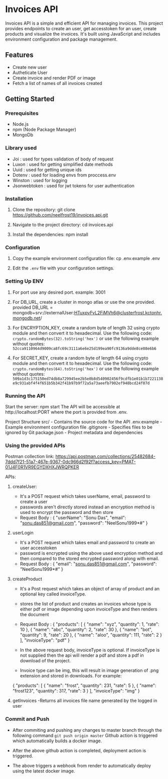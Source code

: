 # Invoices API

Invoices API is a simple and efficient API for managing invoices. This project provides endpoints to create an user, get accesstoken for an user, create products and visualize the invoices. 
It's built using JavaScript and includes environment configuration and package management.

## Features

- Create new user
- Autheticate User
- Create invoice and render PDF or image
- Fetch a list of names of all invoices created

## Getting Started

### Prerequisites

- Node.js
- npm (Node Package Manager)
- MongoDb

### Library used

- Joi : used for types validation of body of request
- Luxon : used for getting simplified date methods
- Uuid : used for getting unique ids
- Dotenv : used for loading envs from proccess.env
- Winston : used for logging
- Jsonwebtoken : used for jwt tokens for user authentication

### Installation

1. Clone the repository:
    git clone https://github.com/neelfrost19/invoices.api.git
   
2. Navigate to the project directory:
    cd invoices.api
   
3. Install the dependencies:
    npm install

### Configuration

1. Copy the example environment configuration file:
    cp .env.example .env
   
2. Edit the `.env` file with your configuration settings.

### Setting Up ENV

1. For port use any desired port.
	example: 3001
	
2. For DB_URL, create a cluster in mongo atlas or use the one provided.
	provided DB_URL = mongodb+srv://externalUser:HTuxpvFvL2FjMVh6@clusterfrost.kctonhr.mongodb.net/
	
3. For ENCRYPTION_KEY, create a random byte of length 32 using crypto module and then convert it to hexadecimal.
	Use the following code: `crypto.randomBytes(32).toString('hex')` or use the following example without quotes:
	`52cca9110964d9009ca8fc69c3111a6e6e25d199ea90fc9136a9dde8ce08e6b6`

4. For SECRET_KEY, create a random byte of length 64 using crypto module and then convert it to hexadecimal.
	Use the following code: `crypto.randomBytes(64).toString('hex')` or use the following example without quotes:
	`509a1d3c175150ed74db8a729945ee2b5e0b8d540902456f9cdfb1e01b1b7221138e9c931abf4f4f651b5b342f41b97b9f72a5a73aeefb7902ef948bcd24f07d`

### Running the API

Start the server:
npm start
The API will be accessible at http://localhost:PORT where the port is provided from .env.

Project Structure
src/ - Contains the source code for the API
.env.example - Example environment configuration file
.gitignore - Specifies files to be ignored by Git
package.json - Project metadata and dependencies

### Using the provided APIs

Postman collection link: https://api.postman.com/collections/25482684-7ddd7f21-51a7-467e-9367-0dc966d2f92f?access_key=PMAT-01J4F0R1VR9EGYDXHXJWRQPKER


APIs:

1. createUser:
	- It's a POST request which takes userName, email, password to create a user
	- passwords aren't directly stored instead an encryption method is used to encrypt the password and then store
	- Request Body : 
	{
		"userName": "Sonu Das",
		"email": "sonu.das851@gmail.com",
		"password": "NeelSonu1999*#"
	}
	
2. userLogin
	- It's a POST request which takes email and password to create an user accesstoken
	- password is encrypted using the above used encryption method and then compared to the stored encrypted password along with email.
	- Request Body : 
	{
		"email": "sonu.das851@gmail.com",
		"password": "NeelSonu1999*#"
	}
	
3. createProduct
	- It's a Post request which takes an object of array of product and an optional key called invoiceType.
	- stores the list of product and creates an invoices whose type is either pdf or image depending upon invoiceType and then renders the document
	- Request Body : 
	{
		"products": [
			{
				"name": "xyz",
				"quantity": 1,
				"rate": 10
			},
			{
				"name": "abc",
				"quantity": 2,
				"rate": 30
			},
			{
				"name": "bot",
				"quantity": 9,
				"rate": 20
			},
			{
				"name": "aloo",
				"quantity": 111,
				"rate": 2
			}
		],
		"invoiceType": "pdf"
	}
	
	- In the above request body, invoiceType is optional. If invoiceType is not supplied then the api will render a pdf and store a pdf in download of the project.
	- Invoice type can be img, this will result in image generation of .png extension and stored in downloads.
	For example:
	
	{
		"products": [
			{
				"name": "frost",
				"quantity": 231,
				"rate": 5
			},
			{
				"name": "frost123",
				"quantity": 317,
				"rate": 3
			}
		],
		"invoiceType": "img"
	}
	
4. getInvoices
	-Returns all invoices file name generated by the logged in user
	

### Commit and Push

- After commiting and pushing any changes to master branch through the following command
	`git push origin master`
	Github action is triggered which automatically builds a docker image.
	
- After the above github action is completed, deployment action is triggered.

- The above triggers a webhook from render to automatically deploy using the latest docker image.
	
